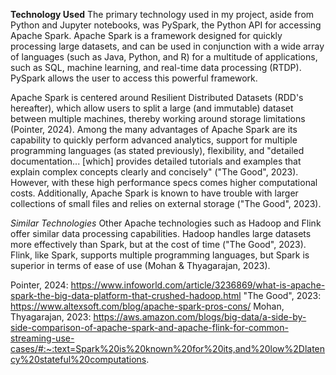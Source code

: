 **Technology Used**
The primary technology used in my project, aside from Python and Jupyter notebooks, was
PySpark, the Python API for accessing Apache Spark.  Apache Spark is a framework designed
for quickly processing large datasets, and can be used in conjunction with a wide array
of languages (such as Java, Python, and R) for a multitude of applications, such as SQL,
machine learning, and real-time data processing (RTDP).  PySpark allows the user to
access this powerful framework.  

Apache Spark is centered around Resilient Distributed Datasets (RDD's hereafter), which
allow users to split a large (and immutable) dataset between multiple machines, thereby
working around storage limitations (Pointer, 2024).  Among the many advantages of Apache
Spark are its capability to quickly perform advanced analytics, support for multiple 
programming languages (as stated previously), flexibility, and "detailed documentation...
[which] provides detailed tutorials and examples that explain complex concepts clearly
and concisely" ("The Good", 2023).  However, with these high performance specs comes 
higher computational costs.  Additionally, Apache Spark is known to have trouble with
larger collections of small files and relies on external storage ("The Good", 2023).

*Similar Technologies*
Other Apache technologies such as Hadoop and Flink offer similar data processing
capabilities.  Hadoop handles large datasets more effectively than Spark, but at the
cost of time ("The Good", 2023).  Flink, like Spark, supports multiple programming 
languages, but Spark is superior in terms of ease of use (Mohan & Thyagarajan, 2023).




Pointer, 2024: https://www.infoworld.com/article/3236869/what-is-apache-spark-the-big-data-platform-that-crushed-hadoop.html
"The Good", 2023: https://www.altexsoft.com/blog/apache-spark-pros-cons/
Mohan, Thyagarajan, 2023: https://aws.amazon.com/blogs/big-data/a-side-by-side-comparison-of-apache-spark-and-apache-flink-for-common-streaming-use-cases/#:~:text=Spark%20is%20known%20for%20its,and%20low%2Dlatency%20stateful%20computations.
